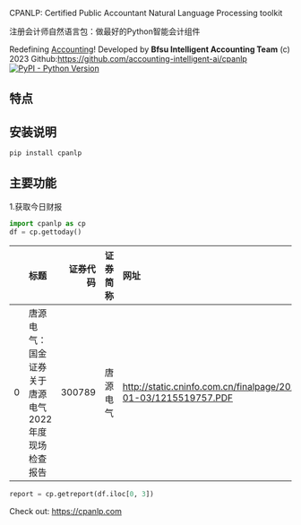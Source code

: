 CPANLP: Certified Public Accountant Natural Language Processing toolkit

注册会计师自然语言包：做最好的Python智能会计组件

Redefining [Accounting](https://cpanlp.com/overview/redefine)!
Developed by **Bfsu Intelligent Accounting Team** (c) 2023
Github:https://github.com/accounting-intelligent-ai/cpanlp
[![PyPI - Python Version](https://img.shields.io/static/v1?label=cpanlp&message=1.0.18&color=blue)](https://pypi.org/project/cpanlp/)
## 特点

## 安装说明
```python
pip install cpanlp
```

## 主要功能
1.获取今日财报
```python
import cpanlp as cp
df = cp.gettoday()
```
|    | 标题                                               |   证券代码 | 证券简称   | 网址                                                            | 日期       |   id |
|---:|:---------------------------------------------------|-----------:|:-----------|:----------------------------------------------------------------|:-----------|-----:|
|  0 | 唐源电气：国金证券关于唐源电气2022年度现场检查报告 |     300789 | 唐源电气   | http://static.cninfo.com.cn/finalpage/2023-01-03/1215519757.PDF | 2023-01-03 |    1 |

```python
report = cp.getreport(df.iloc[0, 3])
```
Check out: https://cpanlp.com